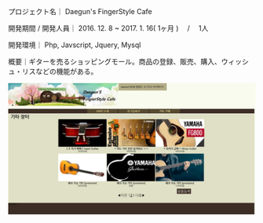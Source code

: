 プロジェクト名｜ Daegun's FingerStyle Cafe

開発期間 / 開発人員｜ 2016. 12. 8 ~ 2017. 1. 16( 1ヶ月 ) 　/　 1人

開発環境｜ Php, Javscript, Jquery, Mysql

概要｜ギターを売るショッピングモール。商品の登録、販売、購入、ウィッシュ・リスなどの機能がある。

<img src='./_readmeImg/shopmall.jpg'>
